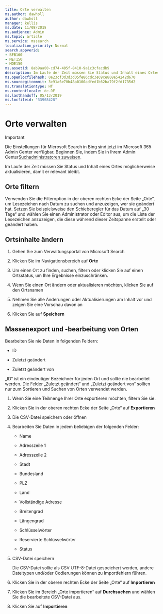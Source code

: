 ```yaml
---
title: Orte verwalten
ms.author: dawholl
author: dawholl
manager: kellis
ms.date: 11/08/2018
ms.audience: Admin
ms.topic: article
ms.service: mssearch
localization_priority: Normal
search.appverid:
- BFB160
- MET150
- MOE150
ms.assetid: 8ab9aa00-cd74-405f-8410-9a1c3cfacdb9
description: Im Laufe der Zeit müssen Sie Status und Inhalt eines Ortes möglicherweise aktualisieren, damit er relevant bleibt. 
ms.openlocfilehash: 0e23cf3d3d3d05fe86cdc3e09ce808e54242d670
ms.sourcegitcommit: 3e91a6e70b48a0100adfed1b62ba79f2fd1735d2
ms.translationtype: HT
ms.contentlocale: de-DE
ms.lasthandoff: 05/13/2019
ms.locfileid: "33968428"
---
```

# <a name="manage-locations"></a>Orte verwalten

> [!IMPORTANT]
> Die Einstellungen für Microsoft Search in Bing sind jetzt im Microsoft 365 Admin Center verfügbar. Beginnen Sie, indem Sie in Ihrem Admin Center[Suchadministratoren zuweisen](https://docs.microsoft.com/de-DE/microsoftsearch/setup-microsoft-search#step-2-assign-search-admin-and-search-editor).
    
Im Laufe der Zeit müssen Sie Status und Inhalt eines Ortes möglicherweise aktualisieren, damit er relevant bleibt.  
  
## <a name="filter-locations"></a>Orte filtern

Verwenden Sie die Filteroption in der oberen rechten Ecke der Seite „Orte“, um Lesezeichen nach Datum zu suchen und anzuzeigen, wer sie geändert hat. Setzen Sie beispielsweise den Schieberegler für das Datum auf „30 Tage“ und wählen Sie einen Administrator oder Editor aus, um die Liste der Lesezeichen anzuzeigen, die diese während dieser Zeitspanne erstellt oder geändert haben.
  
## <a name="change-location-content"></a>Ortsinhalte ändern

1. Gehen Sie zum Verwaltungsportal von Microsoft Search
    
2. Klicken Sie im Navigationsbereich auf **Orte**
    
3. Um einen Ort zu finden, suchen, filtern oder klicken Sie auf einen Ortsstatus, um Ihre Ergebnisse einzuschränken.
    
4. Wenn Sie einen Ort ändern oder aktualisieren möchten, klicken Sie auf den Ortsnamen
    
5. Nehmen Sie alle Änderungen oder Aktualisierungen am Inhalt vor und zeigen Sie eine Vorschau davon an 
    
6. Klicken Sie auf **Speichern**
    
## <a name="bulk-export-and-edit-locations"></a>Massenexport und -bearbeitung von Orten

Bearbeiten Sie nie Daten in folgenden Feldern:
  
- ID
    
- Zuletzt geändert
    
- Zuletzt geändert von
    
„ID“ ist ein eindeutiger Bezeichner für jeden Ort und sollte nie bearbeitet werden. Die Felder „Zuletzt geändert“ und „Zuletzt geändert von“ sollten nur zum Sortieren und Suchen von Orten verwendet werden.
  
1. Wenn Sie eine Teilmenge Ihrer Orte exportieren möchten, filtern Sie sie.
    
2. Klicken Sie in der oberen rechten Ecke der Seite „Orte“ auf **Exportieren**
    
3. Die CSV-Datei speichern oder öffnen
    
4. Bearbeiten Sie Daten in jedem beliebigen der folgenden Felder:
    
   - Name
    
   - Adresszeile 1
    
   - Adresszeile 2
    
   - Stadt
    
   - Bundesland
    
   - PLZ
    
   - Land
    
   - Vollständige Adresse
    
   - Breitengrad
    
   - Längengrad
    
   - Schlüsselwörter
    
   - Reservierte Schlüsselwörter
    
   - Status
    
5. CSV-Datei speichern

    Die CSV-Datei sollte als CSV UTF-8-Datei gespeichert werden, andere Dateitypen und/oder Codierungen können zu Importfehlern führen.
    
6. Klicken Sie in der oberen rechten Ecke der Seite „Orte“ auf **Importieren**
    
7. Klicken Sie im Bereich „Orte importieren“ auf **Durchsuchen** und wählen Sie die bearbeitete CSV-Datei aus. 
    
8. Klicken Sie auf **Importieren**

  

